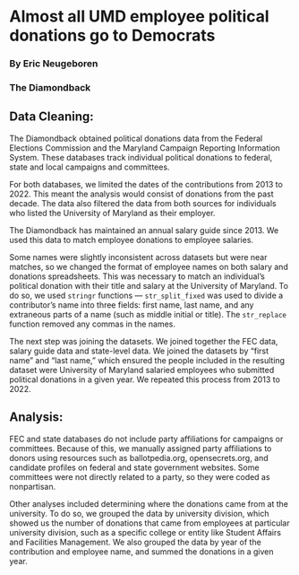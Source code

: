 # Almost all UMD employee political donations go to Democrats
### By Eric Neugeboren
### The Diamondback

## Data Cleaning:

The Diamondback obtained political donations data from the Federal Elections Commission and the Maryland Campaign Reporting Information System. These databases track individual political donations to federal, state and local campaigns and committees.

For both databases, we limited the dates of the contributions from 2013 to 2022. This meant the analysis would consist of donations from the past decade. The data also filtered the data from both sources for individuals who listed the University of Maryland as their employer.

The Diamondback has maintained an annual salary guide since 2013. We used this data to match employee donations to employee salaries.

Some names were slightly inconsistent across datasets but were near matches, so we changed the format of employee names on both salary and donations spreadsheets. This was necessary to match an individual’s political donation with their title and salary at the University of Maryland. To do so, we used `stringr` functions — `str_split_fixed` was used to divide a contributor’s name into three fields: first name, last name, and any extraneous parts of a name (such as middle initial or title). The `str_replace` function removed any commas in the names.

The next step was joining the datasets. We joined together the FEC data, salary guide data and  state-level data. We joined the datasets by “first name” and “last name,” which ensured the people included in the resulting dataset were University of Maryland salaried employees who submitted political donations in a given year. We repeated this process from 2013 to 2022.

## Analysis: 

FEC and state databases do not include party affiliations for campaigns or committees. Because of this, we manually assigned party affiliations to donors using resources such as ballotpedia.org, opensecrets.org, and candidate profiles on federal and state government websites. Some committees were not directly related to a party, so they were coded as nonpartisan. 

Other analyses included determining where the donations came from at the university. To do so, we grouped the data by university division, which showed us the number of donations that came from employees at particular university division, such as a specific college or entity like Student Affairs and Facilities Management. We also grouped the data by year of the contribution and employee name, and summed the donations in a given year.
